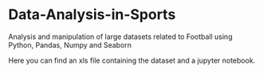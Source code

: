 # Data-Analysis-in-Sports
Analysis and manipulation of large datasets  related to Football using Python, Pandas, Numpy and Seaborn

Here you can find an xls file containing the dataset and a jupyter notebook.
